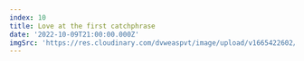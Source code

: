 ```yaml
---
index: 10
title: Love at the first catchphrase
date: '2022-10-09T21:00:00.000Z'
imgSrc: 'https://res.cloudinary.com/dvweaspvt/image/upload/v1665422602/10_jsmqdw.png'
---
```


